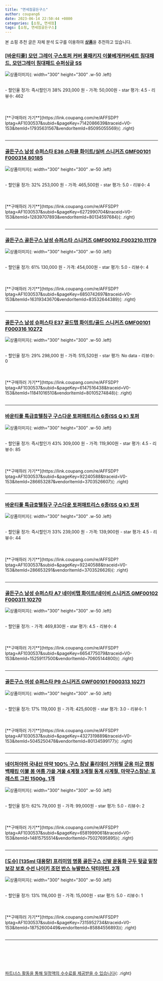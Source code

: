 ```yaml
---
title: "면세점골든구스"
author: coupang6
date: 2023-06-14 22:50:44 +0800
categories: [쇼핑, 면세점]
tags: [쇼핑, 면세점골든구스]
---
```


본 쇼핑 추천 글은 자체 분석 도구를 이용하여 [**상품**](https://link.coupang.com/a/bao1ui)을 추천하고 있습니다.

### [[바운티풀] 모던 그레이 구스토퍼 커버 풀패키지 이불베개커버세트 침대패드, 모던그레이 침대패드 슈퍼싱글 SS](https://link.coupang.com/re/AFFSDP?lptag=AF1030537&subid=&pageKey=7142086639&traceid=V0-153&itemId=17935631567&vendorItemId=85095055569)

![상품이미지](https://thumbnail8.coupangcdn.com/thumbnails/remote/230x230ex/image/vendor_inventory/6bda/4f3c27327f4fc9ec7ff52d2d86b6130c5a04f4ae91e417a4e09d53aee792.jpg){: width="300" height="300" .w-50 .left}


<br>
- 할인율 정가: 즉시할인가 38%  293,000   원
- 가격: 50,000원
- star 평가: 4.5
- 리뷰수: 462
<br>
<br>
<br>
<br>
[**구매하러 가기**](https://link.coupang.com/re/AFFSDP?lptag=AF1030537&subid=&pageKey=7142086639&traceid=V0-153&itemId=17935631567&vendorItemId=85095055569){: .right}
<br>
<br>

---

### [골든구스 남성 슈퍼스타 E36 스파클 화이트/실버 스니커즈 GMF00101 F000314 80185](https://link.coupang.com/re/AFFSDP?lptag=AF1030537&subid=&pageKey=6272990704&traceid=V0-153&itemId=12839707893&vendorItemId=80134597684)

![상품이미지](https://thumbnail10.coupangcdn.com/thumbnails/remote/230x230ex/image/vendor_inventory/316a/f11975b2271317a465f472bf0cd68fc1bbe4232e9240a08f9f79be370e6b.jpg){: width="300" height="300" .w-50 .left}


<br>
- 할인율 정가: 32%  253,000   원
- 가격: 465,500원
- star 평가: 5.0
- 리뷰수: 4
<br>
<br>
<br>
<br>
[**구매하러 가기**](https://link.coupang.com/re/AFFSDP?lptag=AF1030537&subid=&pageKey=6272990704&traceid=V0-153&itemId=12839707893&vendorItemId=80134597684){: .right}
<br>
<br>

---

### [골든구스 골든구스 남성 슈퍼스타 스니커즈 GMF00102.F003210.11179](https://link.coupang.com/re/AFFSDP?lptag=AF1030537&subid=&pageKey=6850742697&traceid=V0-153&itemId=16319343670&vendorItemId=83532644389)

![상품이미지](https://thumbnail7.coupangcdn.com/thumbnails/remote/230x230ex/image/vendor_inventory/65fa/a836482764578fea4946c60b8a42c440b14e46fb8b9112c34c07da9bff5d.jpg){: width="300" height="300" .w-50 .left}


<br>
- 할인율 정가: 61%  130,000   원
- 가격: 454,000원
- star 평가: 5.0
- 리뷰수: 4
<br>
<br>
<br>
<br>
[**구매하러 가기**](https://link.coupang.com/re/AFFSDP?lptag=AF1030537&subid=&pageKey=6850742697&traceid=V0-153&itemId=16319343670&vendorItemId=83532644389){: .right}
<br>
<br>

---

### [골든구스 남성 슈퍼스타 E37 골드탭 화이트/골드 스니커즈 GMF00101 F000316 10272](https://link.coupang.com/re/AFFSDP?lptag=AF1030537&subid=&pageKey=6147516438&traceid=V0-153&itemId=11841016510&vendorItemId=80105274848)

![상품이미지](https://thumbnail10.coupangcdn.com/thumbnails/remote/230x230ex/image/vendor_inventory/f1db/81232fc6501c96d0bbe2a90917832f8d9d31cc94c52e0049386560fec17c.jpg){: width="300" height="300" .w-50 .left}


<br>
- 할인율 정가: 29%  298,000   원
- 가격: 515,520원
- star 평가: No data
- 리뷰수: 0
<br>
<br>
<br>
<br>
[**구매하러 가기**](https://link.coupang.com/re/AFFSDP?lptag=AF1030537&subid=&pageKey=6147516438&traceid=V0-153&itemId=11841016510&vendorItemId=80105274848){: .right}
<br>
<br>

---

### [바운티풀 특급호텔침구 구스다운 토퍼매트리스 6종(SS Q K) 토퍼](https://link.coupang.com/re/AFFSDP?lptag=AF1030537&subid=&pageKey=92240588&traceid=V0-153&itemId=286653287&vendorItemId=3703526607)

![상품이미지](https://thumbnail7.coupangcdn.com/thumbnails/remote/230x230ex/image/vendor_inventory/ff28/a3b2ff113cb6fd99c62aab25c2917428bef199a8378c312b0176408c5792.jpg){: width="300" height="300" .w-50 .left}


<br>
- 할인율 정가: 즉시할인가 43%  309,000   원
- 가격: 119,900원
- star 평가: 4.5
- 리뷰수: 85
<br>
<br>
<br>
<br>
[**구매하러 가기**](https://link.coupang.com/re/AFFSDP?lptag=AF1030537&subid=&pageKey=92240588&traceid=V0-153&itemId=286653287&vendorItemId=3703526607){: .right}
<br>
<br>

---

### [바운티풀 특급호텔침구 구스다운 토퍼매트리스 6종(SS Q K) 토퍼](https://link.coupang.com/re/AFFSDP?lptag=AF1030537&subid=&pageKey=92240588&traceid=V0-153&itemId=286653291&vendorItemId=3703526626)

![상품이미지](https://thumbnail6.coupangcdn.com/thumbnails/remote/230x230ex/image/vendor_inventory/2829/ab30466430a06fb33097db901ac2706f85e3532106ea44e1c8d5c157cd84.jpg){: width="300" height="300" .w-50 .left}


<br>
- 할인율 정가: 즉시할인가 33%  239,000   원
- 가격: 139,900원
- star 평가: 4.5
- 리뷰수: 44
<br>
<br>
<br>
<br>
[**구매하러 가기**](https://link.coupang.com/re/AFFSDP?lptag=AF1030537&subid=&pageKey=92240588&traceid=V0-153&itemId=286653291&vendorItemId=3703526626){: .right}
<br>
<br>

---

### [골든구스 남성 슈퍼스타 A7 네이비탭 화이트/네이비 스니커즈 GMF00102 F000311 10270](https://link.coupang.com/re/AFFSDP?lptag=AF1030537&subid=&pageKey=6654775079&traceid=V0-153&itemId=15259117500&vendorItemId=70605144800)

![상품이미지](https://thumbnail10.coupangcdn.com/thumbnails/remote/230x230ex/image/vendor_inventory/1852/f98908b5192b1f1a0f6394d6eae406efd3fdc1ac7cb3ec5eab7ea77309c9.jpg){: width="300" height="300" .w-50 .left}


<br>
- 할인율 정가: 
- 가격: 469,830원
- star 평가: 4.5
- 리뷰수: 4
<br>
<br>
<br>
<br>
[**구매하러 가기**](https://link.coupang.com/re/AFFSDP?lptag=AF1030537&subid=&pageKey=6654775079&traceid=V0-153&itemId=15259117500&vendorItemId=70605144800){: .right}
<br>
<br>

---

### [골든구스 여성 슈퍼스타 P9 스니커즈 GWF00101 F000313 10271](https://link.coupang.com/re/AFFSDP?lptag=AF1030537&subid=&pageKey=4327319889&traceid=V0-153&itemId=5045250478&vendorItemId=80134599177)

![상품이미지](https://thumbnail10.coupangcdn.com/thumbnails/remote/230x230ex/image/vendor_inventory/3941/18915bdeab344fa1e54ad94522368bb10392cc1a161601344c6805fda12e.jpg){: width="300" height="300" .w-50 .left}


<br>
- 할인율 정가: 17%  119,000   원
- 가격: 425,600원
- star 평가: 3.0
- 리뷰수: 1
<br>
<br>
<br>
<br>
[**구매하러 가기**](https://link.coupang.com/re/AFFSDP?lptag=AF1030537&subid=&pageKey=4327319889&traceid=V0-153&itemId=5045250478&vendorItemId=80134599177){: .right}
<br>
<br>

---

### [네이처아머 국내산 마약 100% 구스 침낭 홀리데이 거위털 군용 미군 캠핑 백패킹 이불 봄 여름 가을 겨울 4계절 3계절 동계 사계절, 마약구스침낭: 포레스트 그린 1500g, 1개](https://link.coupang.com/re/AFFSDP?lptag=AF1030537&subid=&pageKey=6581999061&traceid=V0-153&itemId=14815755514&vendorItemId=75027695895)

![상품이미지](https://thumbnail9.coupangcdn.com/thumbnails/remote/230x230ex/image/vendor_inventory/52b6/acba3c9845e78e2e7a84e48f949e4ff7daca222eef5a39a7631c06dff509.jpg){: width="300" height="300" .w-50 .left}


<br>
- 할인율 정가: 62%  79,000   원
- 가격: 99,000원
- star 평가: 5.0
- 리뷰수: 2
<br>
<br>
<br>
<br>
[**구매하러 가기**](https://link.coupang.com/re/AFFSDP?lptag=AF1030537&subid=&pageKey=6581999061&traceid=V0-153&itemId=14815755514&vendorItemId=75027695895){: .right}
<br>
<br>

---

### [[도슈] [135ml 대용량] 프리미엄 명품 골든구스 신발 운동화 구두 뒷굽 밑창 보강 보호 수선 나이키 조던 반스 뉴발란스 닥터마틴, 2개](https://link.coupang.com/re/AFFSDP?lptag=AF1030537&subid=&pageKey=7315952734&traceid=V0-153&itemId=18752600449&vendorItemId=85884556893)

![상품이미지](https://thumbnail9.coupangcdn.com/thumbnails/remote/230x230ex/image/vendor_inventory/9073/8a883ef5a3cda8c31ac56e7e2cd0def10ccb94739ecf12d3fb3312db9f81.jpg){: width="300" height="300" .w-50 .left}


<br>
- 할인율 정가: 13%  116,000   원
- 가격: 15,000원
- star 평가: 5.0
- 리뷰수: 1
<br>
<br>
<br>
<br>
[**구매하러 가기**](https://link.coupang.com/re/AFFSDP?lptag=AF1030537&subid=&pageKey=7315952734&traceid=V0-153&itemId=18752600449&vendorItemId=85884556893){: .right}
<br>
<br>

---
<br><br><br><br><br> [파트너스 활동을 통해 일정액의 수수료를 제공받을 수 있습니다](https://link.coupang.com/a/bao1ui){: .right}